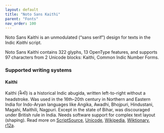 ```yaml
---
layout: default
title: "Noto Sans Kaithi"
parent: "Fonts"
nav_order: 100
---
```

Noto Sans Kaithi is an unmodulated (“sans serif”) design for texts in the Indic _Kaithi_ script. 

Noto Sans Kaithi contains 322 glyphs, 13 OpenType features, and supports 97 characters from 2 Unicode blocks: Kaithi, Common Indic Number Forms.


### Supported writing systems


#### Kaithi

Kaithi (<span class='autonym'>𑂍𑂶𑂟𑂲</span>) is a historical Indic abugida, written left-to-right without a headstroke. Was used in the 16th–20th century in Northern and Eastern India for Indo-Aryan languages like Angika, Awadhi, Bhojpuri, Hindustani, Magahi, Maithili, Nagpuri. Except in the state of Bihar, was discouraged under British rule in India. Needs software support for complex text layout (shaping). Read more on [ScriptSource](https://scriptsource.org/scr/Kthi), [Unicode](https://www.unicode.org/versions/Unicode13.0.0/ch15.pdf#G69704), [Wikipedia](https://en.wikipedia.org/wiki/ISO_15924:Kthi), [Wiktionary](https://en.wiktionary.org/wiki/Category:Kaithi_script), [r12a](https://r12a.github.io/scripts/links?iso=Kthi).

